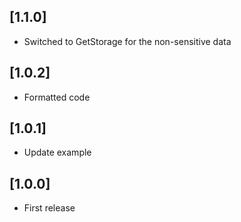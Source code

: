 ## [1.1.0]
* Switched to GetStorage for the non-sensitive data

## [1.0.2]
* Formatted code

## [1.0.1]
* Update example

## [1.0.0]
* First release